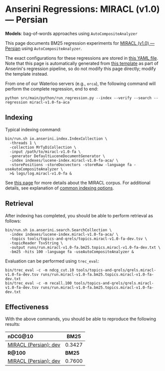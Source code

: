 # Anserini Regressions: MIRACL (v1.0) &mdash; Persian

**Models**: bag-of-words approaches using `AutoCompositeAnalyzer`

This page documents BM25 regression experiments for [MIRACL (v1.0) &mdash; Persian](https://github.com/project-miracl/miracl) using `AutoCompositeAnalyzer`.

The exact configurations for these regressions are stored in [this YAML file](../../src/main/resources/regression/miracl-v1.0-fa-aca.yaml).
Note that this page is automatically generated from [this template](../../src/main/resources/docgen/templates/miracl-v1.0-fa-aca.template) as part of Anserini's regression pipeline, so do not modify this page directly; modify the template instead.

From one of our Waterloo servers (e.g., `orca`), the following command will perform the complete regression, end to end:

```
python src/main/python/run_regression.py --index --verify --search --regression miracl-v1.0-fa-aca
```

## Indexing

Typical indexing command:

```
bin/run.sh io.anserini.index.IndexCollection \
  -threads 1 \
  -collection MrTyDiCollection \
  -input /path/to/miracl-v1.0-fa \
  -generator DefaultLuceneDocumentGenerator \
  -index indexes/lucene-index.miracl-v1.0-fa-aca/ \
  -storePositions -storeDocvectors -storeRaw -language fa -useAutoCompositeAnalyzer \
  >& logs/log.miracl-v1.0-fa &
```

See [this page](https://github.com/project-miracl/miracl) for more details about the MIRACL corpus.
For additional details, see explanation of [common indexing options](../../docs/common-indexing-options.md).

## Retrieval

After indexing has completed, you should be able to perform retrieval as follows:

```
bin/run.sh io.anserini.search.SearchCollection \
  -index indexes/lucene-index.miracl-v1.0-fa-aca/ \
  -topics tools/topics-and-qrels/topics.miracl-v1.0-fa-dev.tsv \
  -topicReader TsvString \
  -output runs/run.miracl-v1.0-fa.bm25.topics.miracl-v1.0-fa-dev.txt \
  -bm25 -hits 100 -language fa -useAutoCompositeAnalyzer &
```

Evaluation can be performed using `trec_eval`:

```
bin/trec_eval -c -m ndcg_cut.10 tools/topics-and-qrels/qrels.miracl-v1.0-fa-dev.tsv runs/run.miracl-v1.0-fa.bm25.topics.miracl-v1.0-fa-dev.txt
bin/trec_eval -c -m recall.100 tools/topics-and-qrels/qrels.miracl-v1.0-fa-dev.tsv runs/run.miracl-v1.0-fa.bm25.topics.miracl-v1.0-fa-dev.txt
```

## Effectiveness

With the above commands, you should be able to reproduce the following results:

| **nDCG@10**                                                                                                  | **BM25**  |
|:-------------------------------------------------------------------------------------------------------------|-----------|
| [MIRACL (Persian): dev](https://github.com/project-miracl/miracl)                                            | 0.3427    |
| **R@100**                                                                                                    | **BM25**  |
| [MIRACL (Persian): dev](https://github.com/project-miracl/miracl)                                            | 0.7600    |
